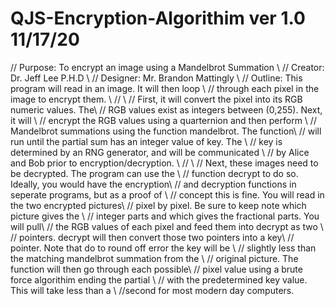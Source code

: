 # QJS-Encryption-Algorithim ver 1.0 11/17/20
// Purpose: To encrypt an image using a Mandelbrot Summation        \\
// Creator: Dr. Jeff Lee P.H.D                                      \\
// Designer: Mr. Brandon Mattingly                                  \\
// Outline: This program will read in an image. It will then loop   \\
// through each pixel in the image to encrypt them.                 \\
//                                                                  \\
// First, it will convert the pixel into its RGB numeric values. The\\
// RGB values exist as integers between (0,255). Next, it will      \\
// encrypt the RGB values using a quarternion and then perform      \\
// Mandelbrot summations using the function mandelbrot. The function\\
// will run until the partial sum has an integer value of key. The  \\
// key is determined by an RNG generator, and will be communicated  \\
// by Alice and Bob prior to encryption/decryption.                 \\
//                                                                  \\
// Next, these images need to be decrypted. The program can use the \\
// function decrypt to do so. Ideally, you would have the encryption\\
// and decryption functions in seperate programs, but as a proof of \\
// concept this is fine. You will read in the two encrypted pictures\\ 
// pixel by pixel.  Be sure to keep note which picture gives the    \\
// integer parts and which gives the fractional parts. You will pull\\
// the RGB values of each pixel and feed them into decrypt as two   \\
// pointers. decrypt will then convert those two pointers into a key\\
// pointer.  Note that do to round off error the key will be        \\
// slightly less than the matching mandelbrot summation from the    \\
// original picture. The function will then go through each possible\\
// pixel value using a brute force algorithim ending the partial    \\
// with the predetermined key value. This will take less than a     \\
//second for most modern day computers. 
